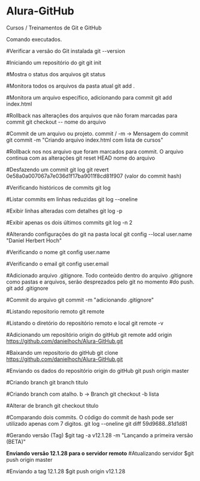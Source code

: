 # Alura-GitHub
Cursos / Treinamentos de Git e GitHub

Comando executados.

#Verificar a versão do Git instalada
git --version

#Iniciando um repositório do git
git init

#Mostra o status dos arquivos
git status

#Monitora todos os arquivos da pasta atual
git add .

#Monitora um arquivo específico, adicionando para commit
git add index.html

#Rollback nas alterações dos arquivos que não foram marcadas para commit
git checkout -- nome do arquivo

#Commit de um arquivo ou projeto. commit / -m -> Mensagem do commit
git commit -m "Criando arquivo index.html com lista de cursos"

#Rollback nos nos arquivo que foram marcados para commit. O arquivo continua com as alterações
git reset HEAD nome do arquivo

#Desfazendo um commit
git log
git revert 0e58a0a007067a7e036d1f17ba9011f8cd81f907 (valor do commit hash)

#Verificando históricos de commits
git log

#Listar commits em linhas reduzidas
git log --oneline

#Exibir linhas alteradas com detalhes
git log -p

#Exibir apenas os dois últimos commits
git log -n 2

#Alterando configurações do git na pasta local
git config --local user.name "Daniel Herbert Hoch"

#Verificando o nome
git config user.name

#Verificando o email
git config user.email

#Adicionado arquivo .gitignore. Todo conteúdo dentro do arquivo .gitignore como pastas e arquivos, serão desprezados pelo git no momento #do push.
git add .gitignore

#Commit do arquivo
git commit -m "adicionando .gitignore"

#Listando repositorio remoto
git remote

#Listando o diretório do repositório remoto e local
git remote -v

#Adicionando um repositório origin do gitHub
git remote add origin https://github.com/danielhoch/Alura-GitHub.git

#Baixando um repositorio do gitHub
git clone https://github.com/danielhoch/Alura-GitHub.git

#Enviando os dados do repositório origin do gitHub
git push origin master

#Criando branch
git branch titulo

#Criando branch com atalho. b -> Branch
git checkout -b lista

#Alterar de branch
git checkout titulo

#Comparando dois commits. O código do commit de hash pode ser utilizado apenas com 7 digitos.
git log --oneline
git diff 59d9688..81d1d81

#Gerando versão (Tag)
$git tag -a v12.1.28 -m "Lançando a primeira versão (BETA)"

**Enviando versão 12.1.28 para o servidor remoto**
#Atualizando servidor
$git push origin master

#Enviando a tag 12.1.28
$git push origin v12.1.28
